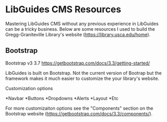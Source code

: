 # LibGuides CMS Resources

Mastering LibGuides CMS without any previous experience in LibGuides can be a tricky business. Below are some resources I used to build the Gregg-Graniteville Library's website (https://library.usca.edu/home).

## Bootstrap

Bootstrap v3 3.7 https://getbootstrap.com/docs/3.3/getting-started/

LibGuides is built on Bootstrap. Not the current version of Bootrap but the framework makes it much easier to customize the your library's website.
    
  Customization options
      
   *Navbar
   *Buttons
   *Dropdowns
   *Alerts
   *Layout
   *Etc
      
 For more customizaiton options see the "Components" section on the Bootstrap website (https://getbootstrap.com/docs/3.3/components/).
